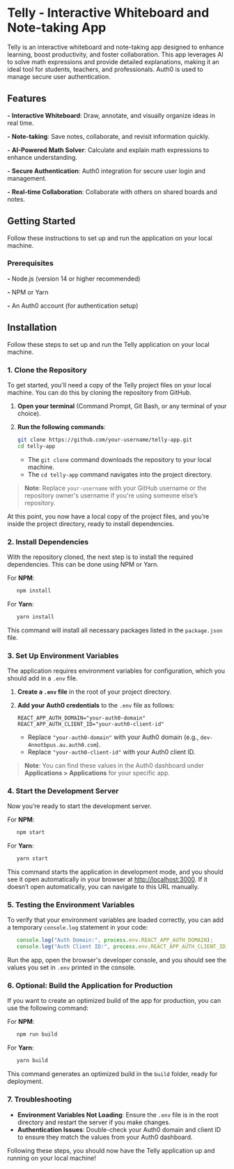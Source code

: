 # Telly - Interactive Whiteboard and Note-taking App

Telly is an interactive whiteboard and note-taking app designed to enhance learning, boost productivity, and foster collaboration. This app leverages AI to solve math expressions and provide detailed explanations, making it an ideal tool for students, teachers, and professionals. Auth0 is used to manage secure user authentication.

## Features

**-** **Interactive Whiteboard**: Draw, annotate, and visually organize ideas in real time.

**-** **Note-taking**: Save notes, collaborate, and revisit information quickly.

**-** **AI-Powered Math Solver**: Calculate and explain math expressions to enhance understanding.

**-** **Secure Authentication**: Auth0 integration for secure user login and management.

**-** **Real-time Collaboration**: Collaborate with others on shared boards and notes.

## Getting Started

Follow these instructions to set up and run the application on your local machine.

### Prerequisites

**-** Node.js (version 14 or higher recommended)

**-** NPM or Yarn

**-** An Auth0 account (for authentication setup)


## Installation

Follow these steps to set up and run the Telly application on your local machine.

### 1. Clone the Repository

To get started, you'll need a copy of the Telly project files on your local machine. You can do this by cloning the repository from GitHub.

1. **Open your terminal** (Command Prompt, Git Bash, or any terminal of your choice).
2. **Run the following commands**:

   ```bash
   git clone https://github.com/your-username/telly-app.git
   cd telly-app
   ```

   - The `git clone` command downloads the repository to your local machine.
   - The `cd telly-app` command navigates into the project directory.

> **Note**: Replace `your-username` with your GitHub username or the repository owner's username if you're using someone else’s repository.

At this point, you now have a local copy of the project files, and you’re inside the project directory, ready to install dependencies.

### 2. Install Dependencies

With the repository cloned, the next step is to install the required dependencies. This can be done using NPM or Yarn.

For **NPM**:

```bash
   npm install
```

For **Yarn**:

```bash
   yarn install
```

This command will install all necessary packages listed in the `package.json` file.

### 3. Set Up Environment Variables

The application requires environment variables for configuration, which you should add in a `.env` file.

1. **Create a `.env` file** in the root of your project directory.
2. **Add your Auth0 credentials** to the `.env` file as follows:

   ```env
   REACT_APP_AUTH_DOMAIN="your-auth0-domain"
   REACT_APP_AUTH_CLIENT_ID="your-auth0-client-id"
   ```

   - Replace `"your-auth0-domain"` with your Auth0 domain (e.g., `dev-4nnotbpus.au.auth0.com`).
   - Replace `"your-auth0-client-id"` with your Auth0 client ID.

> **Note**: You can find these values in the Auth0 dashboard under **Applications > Applications** for your specific app.

### 4. Start the Development Server

Now you’re ready to start the development server.

For **NPM**:

```bash
   npm start
```

For **Yarn**:

```bash
   yarn start
```

This command starts the application in development mode, and you should see it open automatically in your browser at [http://localhost:3000](http://localhost:3000). If it doesn’t open automatically, you can navigate to this URL manually.

### 5. Testing the Environment Variables

To verify that your environment variables are loaded correctly, you can add a temporary `console.log` statement in your code:

```javascript
   console.log("Auth Domain:", process.env.REACT_APP_AUTH_DOMAIN);
   console.log("Auth Client ID:", process.env.REACT_APP_AUTH_CLIENT_ID);
```

Run the app, open the browser's developer console, and you should see the values you set in `.env` printed in the console.

### 6. Optional: Build the Application for Production

If you want to create an optimized build of the app for production, you can use the following command:

For **NPM**:

```bash
   npm run build
```

For **Yarn**:

```bash
   yarn build
```

This command generates an optimized build in the `build` folder, ready for deployment.

### 7. Troubleshooting

- **Environment Variables Not Loading**: Ensure the `.env` file is in the root directory and restart the server if you make changes.
- **Authentication Issues**: Double-check your Auth0 domain and client ID to ensure they match the values from your Auth0 dashboard.

Following these steps, you should now have the Telly application up and running on your local machine!
